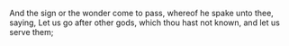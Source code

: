 And the sign or the wonder come to pass, whereof he spake unto thee, saying, Let us go after other gods, which thou hast not known, and let us serve them;
